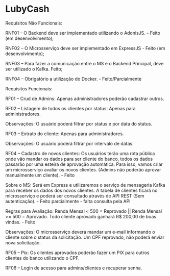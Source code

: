 # LubyCash
Requisitos Não Funcionais:

RNF01 – O Backend deve ser implementado utilizando o AdonisJS. - Feito (em desenvolvimento);

RNF02 – O Microsserviço deve ser implementado em ExpressJS - Feito (em desenvolvimento);

RNF03 – Para fazer a comunicação entre o MS e o Backend Principal, deve ser utilizado o Kafka. Feito;

RNF04 – Obrigatório a utilização do Docker. - Feito/Parcialmente

Requisitos Funcionais:

RF01 – Crud de Admins: Apenas administradores poderão cadastrar outros.

RF02 – Listagem de todos os clientes por status: Apenas para administradores.

Observações: O usuário poderá filtrar por status e por data do status.

RF03 – Extrato do cliente: Apenas para administradores.

Observações: O usuário poderá filtrar por intervalo de datas.

RF04 – Cadastro de novos clientes: Os usuários terão uma rota pública onde vão mandar os dados para ser cliente do banco, todos os dados passarão por uma esteira de aprovação automática. Para isso, vamos criar um microsserviço avaliar os novos clientes. (Admins não poderão aprovar manualmente um cliente). - Feito

Sobre o MS: Será em Express e utilizaremos o serviço de mensageria Kafka para receber os dados dos novos clientes. A tabela de clientes ficará no microsserviço e poderá ser consultado através de API REST (Sem autenticação). - Feito parcialmente - falta consulta pela API

Regras para Avaliação: Renda Mensal < 500 = Reprovado || Renda Mensal >= 500 = Aprovado. Todo cliente aprovado ganhará R$ 200,00 de boas vindas. - Feito

Observações: O microsserviço deverá mandar um e-mail informando o cliente sobre o status da solicitação. Um CPF reprovado, não poderá enviar nova solicitação.

RF05 – Pix: Os clientes aprovados poderão fazer um PIX para outros clientes do banco utilizando o CPF.

RF06 – Login de acesso para admins/clientes e recuperar senha.
